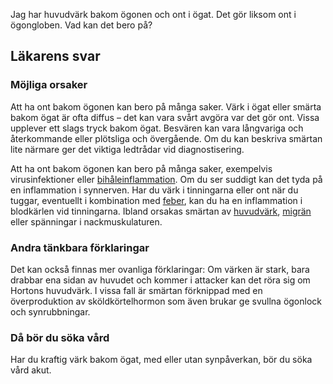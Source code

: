 Jag har huvudvärk bakom ögonen och ont i ögat. Det gör liksom ont i ögongloben. Vad kan det bero på?

Läkarens svar
-------------

### Möjliga orsaker

Att ha ont bakom ögonen kan bero på många saker. Värk i ögat eller smärta bakom ögat är ofta diffus – det kan vara svårt avgöra var det gör ont. Vissa upplever ett slags tryck bakom ögat. Besvären kan vara långvariga och återkommande eller plötsliga och övergående. Om du kan beskriva smärtan lite närmare ger det viktiga ledtrådar vid diagnostisering.

Att ha ont bakom ögonen kan bero på många saker, exempelvis virusinfektioner eller [bihåleinflammation](https://www.kry.se/fakta/bihaleinflammation/ "bihaleinflammation"). Om du ser suddigt kan det tyda på en inflammation i synnerven. Har du värk i tinningarna eller ont när du tuggar, eventuellt i kombination med [feber](https://www.kry.se/fakta/feber/ "feber"), kan du ha en inflammation i blodkärlen vid tinningarna. Ibland orsakas smärtan av [huvudvärk](https://www.kry.se/fakta/huvudvark/ "huvudvark"), [migrän](https://www.kry.se/fakta/migran/ "migran") eller spänningar i nackmuskulaturen.

### Andra tänkbara förklaringar

Det kan också finnas mer ovanliga förklaringar: Om värken är stark, bara drabbar ena sidan av huvudet och kommer i attacker kan det röra sig om Hortons huvudvärk. I vissa fall är smärtan förknippad med en överproduktion av sköldkörtelhormon som även brukar ge svullna ögonlock och synrubbningar.

### Då bör du söka vård

Har du kraftig värk bakom ögat, med eller utan synpåverkan, bör du söka vård akut.